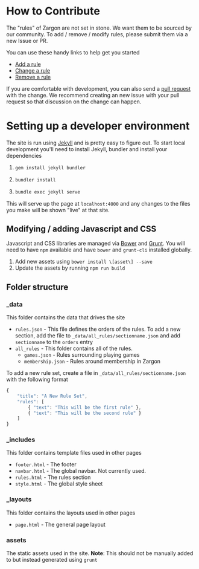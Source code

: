# How to Contribute

The "rules" of Zargon are not set in stone.  We want them to be sourced by our community.  To add / remove / modify rules, please submit them via a new Issue or PR.

You can use these handy links to help get you started

-   [Add a rule](/issues/new?template=add_rule.md)
-   [Change a rule](/issues/new?template=change_rule.md)
-   [Remove a rule](/issues/new?template=remove_rule.md)

If you are comfortable with development, you can also send a [pull request](http://help.github.com/pull-requests/) with the change.  We recommend creating an new issue with your pull request so that discussion on the change can happen.

# Setting up a developer environment

The site is run using [Jekyll](https://jekyllrb.com/) and is pretty easy to figure out.  To start local development you'll need to install Jekyll, bundler and install your dependencies

1.  ```bash
    gem install jekyll bundler
    ```
2.  ```bash
    bundler install
    ```
3.  ```bash
    bundle exec jekyll serve
    ```

This will serve up the page at `localhost:4000` and any changes to the files you make will be shown "live" at that site.

## Modifying / adding Javascript and CSS

Javascript and CSS libraries are managed via [Bower](https://bower.io/) and [Grunt](https://gruntjs.com/).  You will need to have `npm` available and have `bower` and `grunt-cli` installed globally.

1.  Add new assets using `bower install \[asset\] --save`
2.  Update the assets by running `npm run build`

## Folder structure

### \_data

This folder contains the data that drives the site

-   `rules.json` - This file defines the orders of the rules.  To add a new section, add the file to `_data/all_rules/sectionname.json` and add `sectionname` to the `orders` entry
-   `all_rules` - This folder contains all of the rules.
    -   `games.json` - Rules surrounding playing games
    -   `membership.json` - Rules around membership in Zargon

To add a new rule set, create a file in `_data/all_rules/sectionname.json` with the following format

```javascript
{
    "title": "A New Rule Set",
    "rules": [
        { "text": "This will be the first rule" },
        { "text": "This will be the second rule" }
    ]
}
```

### \_includes

This folder contains template files used in other pages

-   `footer.html` - The footer
-   `navbar.html` - The global navbar.  Not currently used.
-   `rules.html` - The rules section
-   `style.html` - The global style sheet

### \_layouts

This folder contains the layouts used in other pages

-   `page.html` - The general page layout

### assets

The static assets used in the site.  **Note**: This should not be manually added to but instead generated using `grunt`